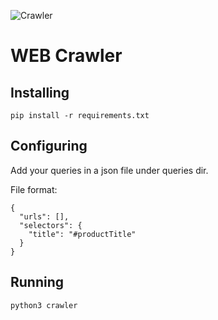 ![Crawler](https://github.com/IuryAlves/crawler/workflows/Crawler/badge.svg?branch=master)


# WEB Crawler

## Installing 

```
pip install -r requirements.txt
```

## Configuring

Add your queries in a json file under queries dir.

File format:

```
{
  "urls": [],
  "selectors": {
    "title": "#productTitle"
  }
}
```


## Running

```
python3 crawler
```
